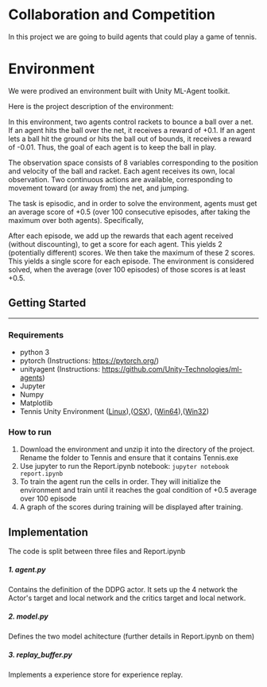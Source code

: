 # Collaboration and Competition
In this project we are going to build agents that could play a game of tennis. 

# Environment

We were prodived an environment built with Unity ML-Agent toolkit. 

Here is the project description of the environment:


In this environment, two agents control rackets to bounce a ball over a net. If an agent hits the ball over the net, it receives a reward of +0.1. If an agent lets a ball hit the ground or hits the ball out of bounds, it receives a reward of -0.01. Thus, the goal of each agent is to keep the ball in play.

The observation space consists of 8 variables corresponding to the position and velocity of the ball and racket. Each agent receives its own, local observation. Two continuous actions are available, corresponding to movement toward (or away from) the net, and jumping.

The task is episodic, and in order to solve the environment, agents must get an average score of +0.5 (over 100 consecutive episodes, after taking the maximum over both agents). Specifically,

After each episode, we add up the rewards that each agent received (without discounting), to get a score for each agent. This yields 2 (potentially different) scores. We then take the maximum of these 2 scores.
This yields a single score for each episode.
The environment is considered solved, when the average (over 100 episodes) of those scores is at least +0.5.



## Getting Started
---
### Requirements

* python 3
* pytorch (Instructions: https://pytorch.org/)
* unityagent (Instructions: https://github.com/Unity-Technologies/ml-agents)
* Jupyter
* Numpy
* Matplotlib
* Tennis Unity Environment ([Linux](https://s3-us-west-1.amazonaws.com/udacity-drlnd/P3/Tennis/Tennis_Linux.zip)),([OSX](https://s3-us-west-1.amazonaws.com/udacity-drlnd/P3/Tennis/Tennis.app.zip)),
([Win64](https://s3-us-west-1.amazonaws.com/udacity-drlnd/P3/Tennis/Tennis_Windows_x86.zip)),([Win32](https://s3-us-west-1.amazonaws.com/udacity-drlnd/P3/Tennis/Tennis_Windows_x86_64.zip))


### How to run

1. Download the environment and unzip it into the directory of the project. Rename the folder to Tennis and ensure that it contains Tennis.exe 
2. Use jupyter to run the Report.ipynb notebook: `jupyter notebook report.ipynb`
3. To train the agent run the cells in order. They will initialize the environment and train until it reaches the goal condition of +0.5 average over 100 episode
4. A graph of the scores during training will be displayed after training. 

## Implementation

The code is split between three files and Report.ipynb

##### 1.  agent.py
Contains the definition of the DDPG actor. It sets up the 4 network the Actor's target and local network and the critics target and local network. 

##### 2. model.py

Defines the two model achitecture (further details in Report.ipynb on them)

##### 3. replay_buffer.py

Implements a experience store for experience replay. 
